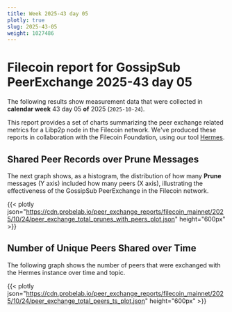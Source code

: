 ```yaml
---
title: Week 2025-43 day 05
plotly: true
slug: 2025-43-05
weight: 1027486
---
```


# Filecoin report for GossipSub PeerExchange 2025-43 day 05

The following results show measurement data that were collected in **calendar week** 43  day 05 **of** 
2025 (`2025-10-24`).

This report provides a set of charts summarizing the peer exchange related metrics for a Libp2p node in the Filecoin network.
We've produced these reports in collaboration with the Filecoin Foundation, using our tool [Hermes](/tools/hermes/).

## Shared Peer Records over Prune Messages
The next graph shows, as a histogram, the distribution of how many **Prune** messages (Y axis) included how many peers (X axis), 
illustrating the effectiveness of the GossipSub PeerExchange in the Filecoin network.

{{< plotly json="https://cdn.probelab.io/peer_exchange_reports/filecoin_mainnet/2025/10/24/peer_exchange_total_prunes_with_peers_plot.json" height="600px" >}}

## Number of Unique Peers Shared over Time
The following graph shows the number of peers that were exchanged with the Hermes instance over time and topic.

{{< plotly json="https://cdn.probelab.io/peer_exchange_reports/filecoin_mainnet/2025/10/24/peer_exchange_total_peers_ts_plot.json" height="600px" >}}